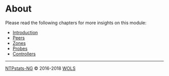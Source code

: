 # About <a id="module_ntpstatsng_about"></a>

Please read the following chapters for more insights on this module:

* [Introduction](10-Introduction.md#module_ntpstatsng_introduction)
* [Peers](11-Peers.md#module_ntpstatsng_peers)
* [Zones](12-Zones.md#module_ntpstatsng_zones)
* [Probes](13-Probes.md#module_ntpstatsng_probes)
* [Controllers](14-Controllers.md#module_ntpstatsng_controllers)

----

[NTPstats-NG](/icingaweb2/doc/module/toc?moduleName=ntpstatsng) &#169; 2016-2018 [WOLS](https://github.com/wols/icingaweb2-module-ntpstatsng)
